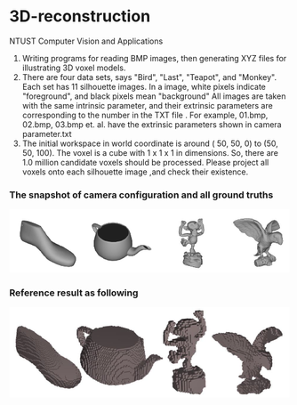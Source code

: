 # 3D-reconstruction
NTUST Computer Vision and Applications

1. Writing programs for reading BMP images, then generating XYZ files for illustrating 3D voxel models.
2. There are four data sets, says "Bird", "Last", "Teapot", and "Monkey". Each set has 11 silhouette images. In a image, white pixels indicate "foreground", and black pixels mean "background" All images are taken with the same intrinsic parameter, and their extrinsic parameters are corresponding to the number in the TXT file . For example, 01.bmp, 02.bmp, 03.bmp et. al. have the extrinsic parameters shown in camera parameter.txt
3. The initial workspace in world coordinate is around ( 50, 50, 0) to (50, 50, 100). The voxel is a cube with 1 x 1 x 1 in dimensions. So, there are 1.0 million candidate voxels should be processed. Please project all voxels onto each silhouette image ,and check their existence.

### The snapshot of camera configuration and all ground truths
![](https://github.com/naiyu0609/3D-reconstruction/blob/main/png/1.PNG)

### Reference result as following
![](https://github.com/naiyu0609/3D-reconstruction/blob/main/png/2.PNG)
